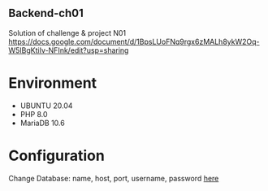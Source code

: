 ## Backend-ch01
Solution of challenge &amp; project N01
https://docs.google.com/document/d/1BpsLUoFNq9rgx6zMALh8ykW2Oq-W5IBgKtiIv-NFInk/edit?usp=sharing
# Environment
- UBUNTU 20.04
- PHP 8.0
- MariaDB 10.6
# Configuration
Change Database: name, host, port, username, password [here](https://github.com/CELEC-USTHB-CLUB/backend-ch01/blob/main/src/Form.php#L9)
